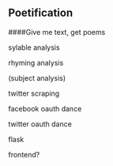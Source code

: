 Poetification
----

####Give me text, get poems



sylable analysis

rhyming analysis

(subject analysis)

twitter scraping

facebook oauth dance

twitter oauth dance

flask

frontend?
